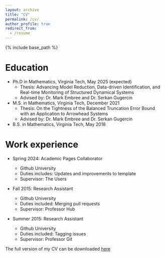 ```yaml
---
layout: archive
title: "CV"
permalink: /cv/
author_profile: true
redirect_from:
  - /resume
---
```


{% include base_path %}

Education
======
* Ph.D in Mathematics, Virginia Tech, May 2025 (expected)
  * Thesis: Advancing Model Reduction, Data-driven Identification, and Real-time Monitoring of Structured Dynamical Systems
  * Advised by: Dr. Mark Embree and Dr. Serkan Gugercin 
* M.S. in Mathematics, Virginia Tech, December 2021
  * Thesis: On the Tightness of the Balanced Truncation Error Bound with an Application to Arrowhead Systems
  * Advised by: Dr. Mark Embree and Dr. Serkan Gugercin 
* B.S. in Mathematics, Virginia Tech, May 2018

Work experience
======
* Spring 2024: Academic Pages Collaborator
  * Github University
  * Duties includes: Updates and improvements to template
  * Supervisor: The Users

* Fall 2015: Research Assistant
  * Github University
  * Duties included: Merging pull requests
  * Supervisor: Professor Hub

* Summer 2015: Research Assistant
  * Github University
  * Duties included: Tagging issues
  * Supervisor: Professor Git
  
The full version of my CV can be downloaded <a target="blank_"
href="../files/cv/SJReiter_CV_2024.pdf">here</a>
